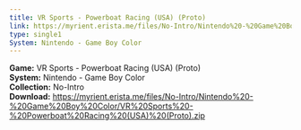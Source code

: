 ```yaml
---
title: VR Sports - Powerboat Racing (USA) (Proto)
link: https://myrient.erista.me/files/No-Intro/Nintendo%20-%20Game%20Boy%20Color/VR%20Sports%20-%20Powerboat%20Racing%20(USA)%20(Proto).zip
type: single1
System: Nintendo - Game Boy Color
---
```

<b>Game:</b> VR Sports - Powerboat Racing (USA) (Proto)<br>
<b>System:</b> Nintendo - Game Boy Color<br>
<b>Collection:</b> No-Intro<br>
<b>Download:</b> https://myrient.erista.me/files/No-Intro/Nintendo%20-%20Game%20Boy%20Color/VR%20Sports%20-%20Powerboat%20Racing%20(USA)%20(Proto).zip